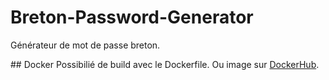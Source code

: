 # Breton-Password-Generator

Générateur de mot de passe breton.

## Docker
Possibilié de build avec le Dockerfile.
Ou image sur [DockerHub](https://hub.docker.com/repository/docker/efreipaul/breton_password_generator).

